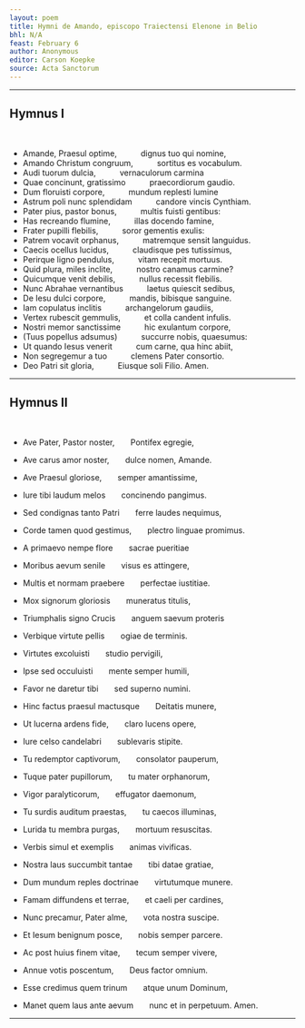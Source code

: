 ```yaml
---
layout: poem
title: Hymni de Amando, episcopo Traiectensi Elenone in Belio
bhl: N/A
feast: February 6
author: Anonymous
editor: Carson Koepke
source: Acta Sanctorum
---
```


---

## Hymnus I

&nbsp;  

- Amande, Praesul optime,   dignus tuo qui nomine,
- Amando Christum congruum,   sortitus es vocabulum.		
- Audi tuorum dulcia,   vernaculorum carmina
- Quae concinunt, gratissimo   praecordiorum gaudio.
- Dum floruisti corpore,   mundum replesti lumine
- Astrum poli nunc splendidam   candore vincis Cynthiam.	
- Pater pius, pastor bonus,   multis fuisti gentibus:
- Has recreando flumine,   illas docendo famine,		
- Frater pupilli flebilis,   soror gementis exulis:
- Patrem vocavit orphanus,   matremque sensit languidus.
- Caecis ocellus lucidus,   claudisque pes tutissimus,
- Perirque ligno pendulus,   vitam recepit mortuus.
- Quid plura, miles inclite,   nostro canamus carmine?
- Quicumque venit debilis,   nullus recessit flebilis.
- Nunc Abrahae vernantibus   laetus quiescit sedibus,
- De Iesu dulci corpore,   mandis, bibisque sanguine.
- Iam copulatus inclitis   archangelorum gaudiis,
- Vertex rubescit gemmulis,   et colla candent infulis.
- Nostri memor sanctissime   hic exulantum corpore,
- (Tuus popellus adsumus)   succurre nobis, quaesumus:
- Ut quando Iesus venerit   cum carne, qua hinc abiit,
- Non segregemur a tuo   clemens Pater consortio.
- Deo Patri sit gloria,   Eiusque soli Filio. Amen.

---

## Hymnus II

&nbsp;  

- Ave Pater, Pastor noster,  Pontifex egregie,
- Ave carus amor noster,  dulce nomen, Amande.
- Ave Praesul gloriose,  semper amantissime,

- Iure tibi laudum melos  concinendo pangimus.
- Sed condignas tanto Patri  ferre laudes nequimus,
- Corde tamen quod gestimus,  plectro linguae promimus.

- A primaevo nempe flore  sacrae pueritiae
- Moribus aevum senile  visus es attingere,
- Multis et normam praebere  perfectae iustitiae.

- Mox signorum gloriosis  muneratus titulis,
- Triumphalis signo Crucis  anguem saevum proteris
- Verbique virtute pellis  ogiae de terminis.

- Virtutes excoluisti  studio pervigili,
- Ipse sed occuluisti  mente semper humili,
- Favor ne daretur tibi  sed superno numini.

- Hinc factus praesul mactusque  Deitatis munere,
- Ut lucerna ardens fide,  claro lucens opere,
- Iure celso candelabri  sublevaris stipite.

- Tu redemptor captivorum,  consolator pauperum,
- Tuque pater pupillorum,  tu mater orphanorum,
- Vigor paralyticorum,  effugator daemonum,

- Tu surdis auditum praestas,  tu caecos illuminas,
- Lurida tu membra purgas,  mortuum resuscitas.
- Verbis simul et exemplis  animas vivificas.

- Nostra laus succumbit tantae  tibi datae gratiae,
- Dum mundum reples doctrinae  virtutumque munere.
- Famam diffundens et terrae,  et caeli per cardines,

- Nunc precamur, Pater alme,  vota nostra suscipe.
- Et Iesum benignum posce,  nobis semper parcere.
- Ac post huius finem vitae,  tecum semper vivere,

- Annue votis poscentum,  Deus factor omnium.
- Esse credimus quem trinum  atque unum Dominum,
- Manet quem laus ante aevum  nunc et in perpetuum. Amen.

---
